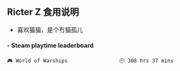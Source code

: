 ## Ricter Z 食用说明
- 喜欢猫猫，是个冇猫孤儿

<!-- steam-box start -->
#### - Steam playtime leaderboard
```text
🎮 World of Warships                 🕘 308 hrs 37 mins
```
<!-- Powered by https://github.com/YouEclipse/steam-box . -->
<!-- steam-box end -->
